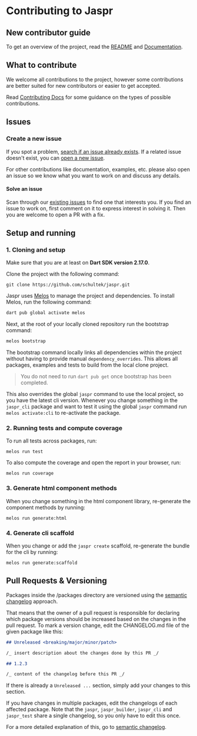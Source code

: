 # Contributing to Jaspr

## New contributor guide

To get an overview of the project, read the [README](README.md) 
and [Documentation](https://docs.page/schultek/jaspr).

## What to contribute

We welcome all contributions to the project, however some contributions are better suited 
for new contributors or easier to get accepted.

Read [Contributing Docs](https://docs.page/schultek/jaspr) for some guidance on the types
of possible contributions.

## Issues

### Create a new issue

If you spot a problem, [search if an issue already exists](https://github.com/schultek/jaspr/issues). 
If a related issue doesn't exist, you can [open a new issue](https://github.com/schultek/jaspr/issues/new).

For other contributions like documentation, examples, etc. please also open an issue so we know what you
want to work on and discuss any details.

#### Solve an issue

Scan through our [existing issues](https://github.com/schultek/jaspr/issues) to find one that interests you. 
If you find an issue to work on, first comment on it to express interest in solving it. 
Then you are welcome to open a PR with a fix.

## Setup and running

### 1. Cloning and setup

Make sure that you are at least on **Dart SDK version 2.17.0**.

Clone the project with the following command:
```shell
git clone https://github.com/schultek/jaspr.git
```

Jaspr uses [Melos](https://github.com/invertase/melos) to manage the project and dependencies.
To install Melos, run the following command:

```dart
dart pub global activate melos
```

Next, at the root of your locally cloned repository run the bootstrap command:

```dart
melos bootstrap
```

The bootstrap command locally links all dependencies within the project without having to provide manual `dependency_overrides`. 
This allows all packages, examples and tests to build from the local clone project.

> You do not need to run `dart pub get` once bootstrap has been completed.

This also overrides the global `jaspr` command to use the local project, so you have the latest cli version.
Whenever you change something in the `jaspr_cli` package and want to test it using the global `jaspr` command
run `melos activate:cli` to re-activate the package.

### 2. Running tests and compute coverage

To run all tests across packages, run:

```shell
melos run test
```

To also compute the coverage and open the report in your browser, run:

```shell
melos run coverage
```

### 3. Generate html component methods

When you change something in the html component library, re-generate the component
methods by running:

```shell
melos run generate:html
```

### 4. Generate cli scaffold

When you change or add the `jaspr create` scaffold, re-generate the bundle for the cli by running:

```shell
melos run generate:scaffold
```

## Pull Requests & Versioning

Packages inside the /packages directory are versioned using the 
[semantic changelog](https://github.com/rrousselGit/semantic_changelog) approach.

That means that the owner of a pull request is responsible for declaring which package versions should be increased based
on the changes in the pull request. To mark a version change, edit the CHANGELOG.md file of the given package like this:

```markdown
## Unreleased <breaking/major/minor/patch>

/_ insert description about the changes done by this PR _/

## 1.2.3

/_ content of the changelog before this PR _/
```

If there is already a `Unreleased ...` section, simply add your changes to this section.

If you have changes in multiple packages, edit the changelogs of each affected package. Note that the `jaspr`, 
`jaspr_builder`, `jaspr_cli` and `jaspr_test` share a single changelog, so you only have to edit this once.

For a more detailed explanation of this, go to [semantic changelog](https://github.com/rrousselGit/semantic_changelog).
